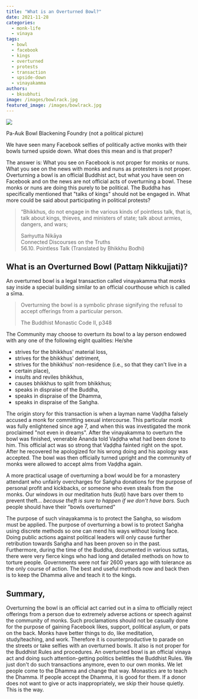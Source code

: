 ```yaml
---
title: "What is an Overturned Bowl?"
date: 2021-11-28
categories: 
  - monk-life
  - vinaya
tags: 
  - bowl
  - facebook
  - kings
  - overturned
  - protests
  - transaction
  - upside-down
  - vinayakamma
authors: 
  - bksubhuti
image: /images/bowlrack.jpg
featured_image: /images/bowlrack.jpg
---
```


![](/images/bowlrack-1024x768.jpg)

Pa-Auk Bowl Blackening Foundry (not a political picture)

We have seen many Facebook selfies of politically active monks with their bowls turned upside down. What does this mean and is that proper?

The answer is: What you see on Facebook is not proper for monks or nuns. What you see on the news with monks and nuns as protesters is not proper. Overturning a bowl is an official Buddhist act, but what you have seen on Facebook and on the news are not official acts of overturning a bowl. These monks or nuns are doing this purely to be political. The Buddha has specifically mentioned that "talks of kings" should not be engaged in. What more could be said about participating in political protests?

> “Bhikkhus, do not engage in the various kinds of pointless talk, that is, talk about kings, thieves, and ministers of state; talk about armies, dangers, and wars;
> 
> Saṁyutta Nikāya  
> Connected Discourses on the Truths  
> 56.10. Pointless Talk (Translated by Bhikkhu Bodhi)

## What is an Overturned Bowl (Pattaṃ Nikkujjati)?

An overturned bowl is a legal transaction called vinayakamma that monks say inside a special building similar to an official courthouse which is called a sīma.

> Overturning the bowl is a symbolic phrase signifying the refusal to accept offerings from a particular person.
> 
> The Buddhist Monastic Code II, p348

The Community may choose to overturn its bowl to a lay person endowed with any one of the following eight qualities: He/she

- strives for the bhikkhus' material loss,
- strives for the bhikkhus' detriment,
- strives for the bhikkhus' non-residence (i.e., so that they can't live in a
- certain place),
- insults and reviles bhikkhus,
- causes bhikkhus to split from bhikkhus;
- speaks in dispraise of the Buddha,
- speaks in dispraise of the Dhamma,
- speaks in dispraise of the Saṅgha.

The origin story for this transaction is when a layman name Vaḍḍha falsely accused a monk for committing sexual intercourse. This particular monk was fully enlightened since age 7, and when this was investigated the monk proclaimed "not even in dreams". After the vinayakamma to overturn the bowl was finished, venerable Ānanda told Vaḍḍha what had been done to him. This official act was so strong that Vaḍḍha fainted right on the spot. After he recovered he apologized for his wrong doing and his apology was accepted. The bowl was then officially turned upright and the community of monks were allowed to accept alms from Vaḍḍha again.

A more practical usage of overturning a bowl would be for a monastery attendant who unfairly overcharges for Saṅgha donations for the purpose of personal profit and kickbacks, or someone who even steals from the monks. Our windows in our meditation huts (kuṭi) have bars over them to prevent theft... _because theft is sure to happen if we don't have bars._ Such people should have their "bowls overturned"

The purpose of such vinayakamma is to protect the Saṅgha, so wisdom must be applied. The purpose of overturning a bowl is to protect Saṅgha using discrete methods so one can mend his ways without losing face. Doing public actions against political leaders will only cause further retribution towards Saṅgha and has been proven so in the past. Furthermore, during the time of the Buddha, documented in various suttas, there were very fierce kings who had long and detailed methods on how to torture people. Governments were not fair 2600 years ago with tolerance as the only course of action. The best and useful methods now and back then is to keep the Dhamma alive and teach it to the kings.

## Summary,

Overturning the bowl is an official act carried out in a sīma to officially reject offerings from a person due to extremely adverse actions or speech against the community of monks. Such proclamations should not be casually done for the purpose of gaining Facebook likes, support, political asylum, or pats on the back. Monks have better things to do, like meditation, study/teaching, and work. Therefore it is counterproductive to parade on the streets or take selfies with an overturned bowls. It also is not proper for the Buddhist Rules and procedures. An overturned bowl is an official vinaya act and doing such attention-getting politics belittles the Buddhist Rules. We just don't do such transactions anymore, even to our own monks. We let people come to the Dhamma and change that way. Monastics are to teach the Dhamma. If people accept the Dhamma, it is good for them. If a donor does not want to give or acts inappropriately, we skip their house quietly. This is the way.